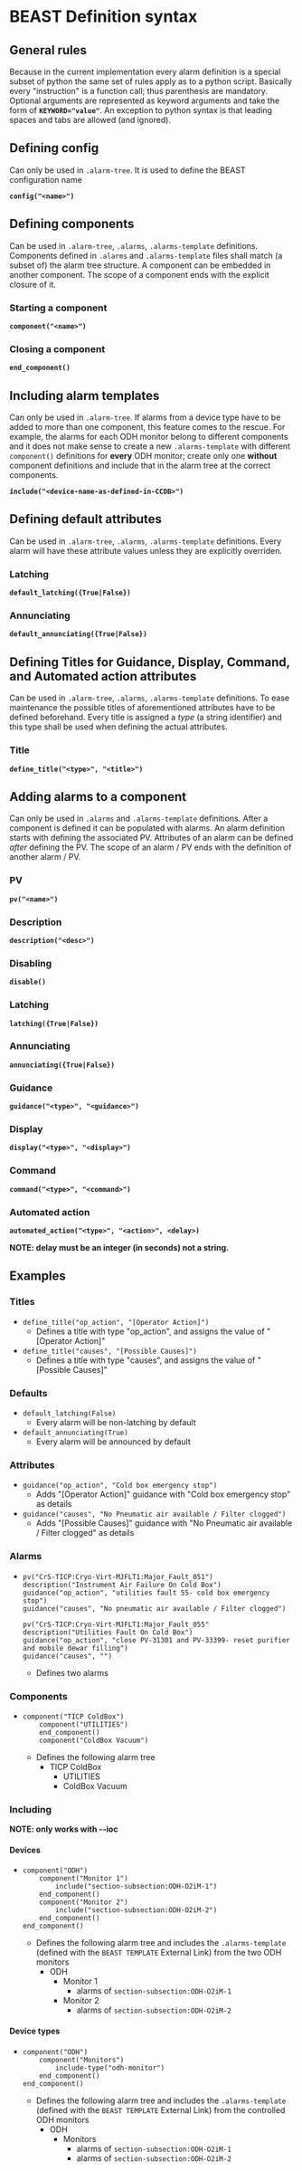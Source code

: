 # BEAST Definition syntax

## General rules

Because in the current implementation every alarm definition is a special subset of python the same set of rules apply as to a python script. Basically every "instruction" is a function call; thus parenthesis are mandatory. Optional arguments are represented as keyword arguments and take the form of **`KEYWORD="value"`**. An exception to python syntax is that leading spaces and tabs are allowed (and ignored).

## Defining config

Can only be used in `.alarm-tree`.
It is used to define the BEAST configuration name

**`config("<name>")`**

## Defining components

Can be used in `.alarm-tree`, `.alarms`, `.alarms-template` definitions.
Components defined in `.alarms` and `.alarms-template` files shall match (a subset of) the alarm tree structure.
A component can be embedded in another component. The scope of a component ends with the explicit closure of it.

### Starting a component

**`component("<name>")`**

### Closing a component

**`end_component()`**

## Including alarm templates

Can only be used in `.alarm-tree`.
If alarms from a device type have to be added to more than one component, this feature comes to the rescue. For example, the alarms for each ODH monitor belong to different components and it does not make sense to create a new `.alarms-template` with different `component()` definitions for **every** ODH monitor; create only one **without** component definitions and include that in the alarm tree at the correct components.

**`include("<device-name-as-defined-in-CCDB>")`**

## Defining default attributes

Can be used in `.alarm-tree`, `.alarms`, `.alarms-template` definitions.
Every alarm will have these attribute values unless they are explicitly overriden.

### Latching

**`default_latching({True|False})`**

### Annunciating

**`default_annunciating({True|False})`**

## Defining Titles for Guidance, Display, Command, and Automated action attributes

Can be used in `.alarm-tree`, `.alarms`, `.alarms-template` definitions.
To ease maintenance the possible titles of aforementioned attributes have to be defined beforehand. Every title is assigned a _type_ (a string identifier) and this type shall be used when defining the actual attributes.

### Title

**`define_title("<type>", "<title>")`**

## Adding alarms to a component

Can only be used in `.alarms` and `.alarms-template` definitions.
After a component is defined it can be populated with alarms. An alarm definition starts with defining the associated PV. Attributes of an alarm can be defined *after* defining the PV. The scope of an alarm / PV ends with the definition of another alarm / PV.

### PV

**`pv("<name>")`**

### Description

**`description("<desc>")`**

### Disabling

**`disable()`**

### Latching

**`latching({True|False})`**

### Annunciating

**`annunciating({True|False})`**

### Guidance

**`guidance("<type>", "<guidance>")`**

### Display

**`display("<type>", "<display>")`**

### Command

**`command("<type>", "<command>")`**

### Automated action

**`automated_action("<type>", "<action>", <delay>)`**

**NOTE: delay must be an integer (in seconds) not a string.**

## Examples

### Titles

*   `define_title("op_action", "[Operator Action]")`
    *   Defines a title with type "op_action", and assigns the value of "[Operator Action]"
*   `define_title("causes", "[Possible Causes]")`
    *   Defines a title with type "causes", and assigns the value of "[Possible Causes]"

### Defaults

*   `default_latching(False)`
    *   Every alarm will be non-latching by default
*   `default_annunciating(True)`
    *   Every alarm will be announced by default

### Attributes

*   `guidance("op_action", "Cold box emergency stop")`
    *   Adds "[Operator Action]" guidance with "Cold box emergency stop" as details
*   `guidance("causes", "No Pneumatic air available / Filter clogged")`
    *   Adds "[Possible Causes]" guidance with "No Pneumatic air available / Filter clogged" as details

### Alarms

*   `pv("CrS-TICP:Cryo-Virt-MJFLT1:Major_Fault_051")`\
    `description("Instrument Air Failure On Cold Box")`\
    `guidance("op_action", "utilities fault 55- cold box emergency stop")`\
    `guidance("causes", "No pneumatic air available / Filter clogged")`

    `pv("CrS-TICP:Cryo-Virt-MJFLT1:Major_Fault_055"`\
    `description("Utilities Fault On Cold Box")`\
    `guidance("op_action", "close PV-31301 and PV-33399- reset purifier and mobile dewar filling")`\
    `guidance("causes", "")`

    *   Defines two alarms

### Components

*   `component("TICP ColdBox")`\
    `    component("UTILITIES")`\
    `    end_component()`\
    `    component("ColdBox Vacuum")`

    *    Defines the following alarm tree
         *   TICP ColdBox
             *   UTILITIES
             *   ColdBox Vacuum

### Including

**NOTE: only works with --ioc**

#### Devices

*   `component("ODH")`\
    `    component("Monitor 1")`\
    `        include("section-subsection:ODH-O2iM-1")`\
    `    end_component()`\
    `    component("Monitor 2")`\
    `        include("section-subsection:ODH-O2iM-2")`\
    `    end_component()`\
    `end_component()`

    *    Defines the following alarm tree and includes the `.alarms-template` (defined with the `BEAST TEMPLATE` External Link) from the two ODH monitors
         *   ODH
             *   Monitor 1
                 * alarms of `section-subsection:ODH-O2iM-1`
             *   Monitor 2
                 * alarms of `section-subsection:ODH-O2iM-2`

#### Device types

*   `component("ODH")`\
    `    component("Monitors")`\
    `        include-type("odh-monitor")`\
    `    end_component()`\
    `end_component()`

    *    Defines the following alarm tree and includes the `.alarms-template` (defined with the `BEAST TEMPLATE` External Link) from the controlled ODH monitors
         *   ODH
             *   Monitors
                 * alarms of `section-subsection:ODH-O2iM-1`
                 * alarms of `section-subsection:ODH-O2iM-2`
